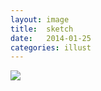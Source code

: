 ```yaml
---
layout: image
title:  sketch
date:   2014-01-25
categories: illust
---
```



![][image]


[image]: /resources/2014-01-25.jpg

